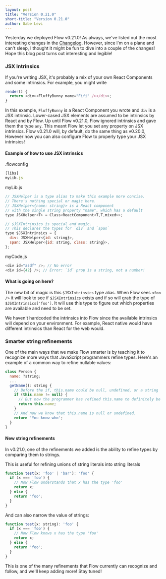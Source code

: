 ```yaml
---
layout: post
title: "Version 0.21.0"
short-title: "Version 0.21.0"
author: Gabe Levi
---
```


Yesterday we deployed Flow v0.21.0! As always, we've listed out the most
interesting changes in the
[Changelog](https://github.com/facebook/flow/blob/master/Changelog.md#v0210).
However, since I'm on a plane and can't sleep, I thought it might be fun to
dive into a couple of the changes! Hope this blog post turns out interesting
and legible!

### JSX Intrinsics

If you're writing JSX, it's probably a mix of your own React Components and
some intrinsics. For example, you might write

```js
render() {
  return <div><FluffyBunny name="Fifi" /></div>;
}
```

In this example, `FluffyBunny` is a React Component you wrote and `div` is a
JSX intrinsic. Lower-cased JSX elements are assumed to be intrinsics by React
and by Flow. Up until Flow v0.21.0, Flow ignored intrinsics and gave them the
type `any`. This meant Flow let you set any property on JSX intrinsics. Flow
v0.21.0 will, by default, do the same thing as v0.20.0, However now you can
also configure Flow to properly type your JSX intrinsics!

<!--truncate-->

#### Example of how to use JSX intrinsics

.flowconfig

```js
[libs]
myLib.js
```

myLib.js

```js
// JSXHelper is a type alias to make this example more concise.
// There's nothing special or magic here.
// JSXHelper<{name: string}> is a React component
// with the single string property "name", which has a default
type JSXHelper<T> = Class<ReactComponent<T,T,mixed>>;

// $JSXIntrinsics is special and magic.
// This declares the types for `div` and `span`
type $JSXIntrinsics = {
  div: JSXHelper<{id: string}>,
  span: JSXHelper<{id: string, class: string}>,
};
```

myCode.js

```js
<div id="asdf" />; // No error
<div id={42} />; // Error: `id` prop is a string, not a number!
```

#### What is going on here?

The new bit of magic is this `$JSXIntrinsics` type alias. When Flow sees
`<foo />` it will look to see if `$JSXIntrinsics` exists and if so will grab
the type of `$JSXIntrinsics['foo']`. It will use this type to figure out which
properties are available and need to be set.

We haven't hardcoded the intrinsics into Flow since the available intrinsics
will depend on your environment. For example, React native would have different
intrinsics than React for the web would.

### Smarter string refinements

One of the main ways that we make Flow smarter is by teaching it to recognize
more ways that JavaScript programmers refine types. Here's an example of a
common way to refine nullable values:

```js
class Person {
  name: ?string;
  ...
  getName(): string {
    // Before the if, this.name could be null, undefined, or a string
    if (this.name != null) {
      // But now the programmer has refined this.name to definitely be a string
      return this.name;
    }
    // And now we know that this.name is null or undefined.
    return 'You know who';
  }
}
```

#### New string refinements

In v0.21.0, one of the refinements we added is the ability to refine types by
comparing them to strings.

This is useful for refining unions of string literals into string literals

```js
function test(x: 'foo' | 'bar'): 'foo' {
  if (x === 'foo') {
    // Now Flow understands that x has the type 'foo'
    return x;
  } else {
    return 'foo';
  }
}
```

And can also narrow the value of strings:

```js
function test(x: string): 'foo' {
  if (x === 'foo') {
    // Now Flow knows x has the type 'foo'
    return x;
  } else {
    return 'foo';
  }
}
```

This is one of the many refinements that Flow currently can recognize and
follow, and we'll keep adding more! Stay tuned!
